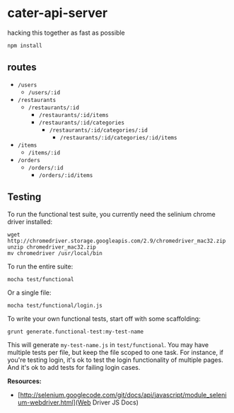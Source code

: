 # cater-api-server

hacking this together as fast as possible

```npm install```

## routes

* `/users`
  + `/users/:id`
* `/restaurants`
  + `/restaurants/:id`
     - `/restaurants/:id/items`
     - `/restaurants/:id/categories`
         * `/restaurants/:id/categories/:id`
              + `/restaurants/:id/categories/:id/items`
* `/items`
  + `/items/:id`
* `/orders`
  + `/orders/:id`
     - `/orders/:id/items`

## Testing

To run the functional test suite, you currently need the selinium chrome driver installed:

```
wget http://chromedriver.storage.googleapis.com/2.9/chromedriver_mac32.zip
unzip chromedriver_mac32.zip
mv chromedriver /usr/local/bin
```

To run the entire suite:

```
mocha test/functional
```

Or a single file:

```
mocha test/functional/login.js
```

To write your own functional tests, start off with some scaffolding:

```
grunt generate.functional-test:my-test-name
```

This will generate `my-test-name.js` in `test/functional`. You may have multiple tests per file, but keep the file scoped to one task. For instance, if you're testing login, it's ok to test the login functionality of multiple pages. And it's ok to add tests for failing login cases.

__Resources:__

* [http://selenium.googlecode.com/git/docs/api/javascript/module_selenium-webdriver.html](Web Driver JS Docs)